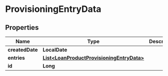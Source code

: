 

# ProvisioningEntryData


## Properties

| Name | Type | Description | Notes |
|------------ | ------------- | ------------- | -------------|
|**createdDate** | **LocalDate** |  |  [optional] |
|**entries** | [**List&lt;LoanProductProvisioningEntryData&gt;**](LoanProductProvisioningEntryData.md) |  |  [optional] |
|**id** | **Long** |  |  [optional] |



